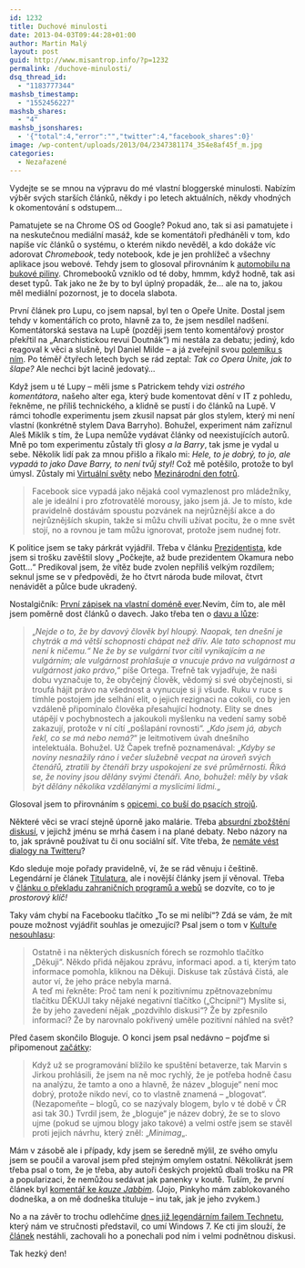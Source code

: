 ```yaml
---
id: 1232
title: Duchové minulosti
date: 2013-04-03T09:44:28+01:00
author: Martin Malý
layout: post
guid: http://www.misantrop.info/?p=1232
permalink: /duchove-minulosti/
dsq_thread_id:
  - "1183777344"
mashsb_timestamp:
  - "1552456227"
mashsb_shares:
  - "4"
mashsb_jsonshares:
  - '{"total":4,"error":"","twitter":4,"facebook_shares":0}'
image: /wp-content/uploads/2013/04/2347381174_354e8af45f_m.jpg
categories:
  - Nezařazené
---
```

Vydejte se se mnou na výpravu do mé vlastní bloggerské minulosti. Nabízím výběr svých starších článků, někdy i po letech aktuálních, někdy vhodných k okomentování s odstupem&#8230;

<!--more-->

Pamatujete se na Chrome OS od Google? Pokud ano, tak si asi pamatujete i na neskutečnou mediální masáž, kde se komentátoři předháněli v tom, kdo napíše víc článků o systému, o kterém nikdo nevěděl, a kdo dokáže víc adorovat _Chromebook_, tedy notebook, kde je jen prohlížeč a všechny aplikace jsou webové. Tehdy jsem to glosoval přirovnáním k [automobilu na bukové piliny](http://www.misantrop.info/bukovy-piliny). Chromebooků vzniklo od té doby, hmmm, když hodně, tak asi deset typů. Tak jako ne že by to byl úplný propadák, že&#8230; ale na to, jakou měl mediální pozornost, je to docela slabota.

První článek pro Lupu, co jsem napsal, byl ten o Opeře Unite. Dostal jsem tehdy v komentářích co proto, hlavně za to, že jsem nesdílel nadšení. Komentátorská sestava na Lupě (později jsem tento komentářový prostor překřtil na &#8222;Anarchistickou revui Doutnák&#8220;) mi nestála za debatu; jediný, kdo reagoval k věci a slušně, byl Daniel Milde &#8211; a já zveřejnil svou [polemiku s ním](http://www.misantrop.info/opera-unite-polemika). Po téměř čtyřech letech bych se rád zeptal: _Tak co Opera Unite, jak to šlape?_ Ale nechci být lacině jedovatý&#8230;

Když jsem u té Lupy &#8211; měli jsme s Patrickem tehdy vizi _ostrého komentátora_, našeho alter ega, který bude komentovat dění v IT z pohledu, řekněme, ne příliš technického, a klidně se pustí i do článků na Lupě. V rámci tohodle experimentu jsem zkusil napsat pár glos stylem, který mi není vlastní (konkrétně stylem Dava Barryho). Bohužel, experiment nám zaříznul Aleš Miklík s tím, že Lupa nemůže vydávat články od neexistujících autorů. Mně po tom experimentu zůstaly tři glosy _a la Barry_, tak jsme je vydal u sebe. Několik lidí pak za mnou přišlo a říkalo mi: _Hele, to je dobrý, to jo, ale vypadá to jako Dave Barry, to není tvůj styl!_ Což mě potěšilo, protože to byl úmysl. Zůstaly mi [Virtuální světy](http://www.misantrop.info/virtualni-svety) nebo [Mezinárodní den fotrů](http://www.misantrop.info/mezinarodni-den-fotru).

> Facebook sice vypadá jako nějaká cool vymazlenost pro mládežníky, ale je ideální i pro zfotrovatělé morousy, jako jsem já. Je to místo, kde pravidelně dostávám spoustu pozvánek na nejrůznější akce a do nejrůznějších skupin, takže si můžu chvíli užívat pocitu, že o mne svět stojí, no a rovnou je tam můžu ignorovat, protože jsem nudnej fotr.

K politice jsem se taky párkrát vyjádřil. Třeba v článku [Prezidentista](http://www.misantrop.info/prezidentista), kde jsem si trošku zavěštil slovy &#8222;Počkejte, až bude prezidentem Okamura nebo Gott&#8230;&#8220; Predikoval jsem, že vítěz bude zvolen nepříliš velkým rozdílem; seknul jsme se v předpovědi, že ho čtvrt národa bude milovat, čtvrt nenávidět a půlce bude ukradený.

Nostalgičník: [První zápisek na vlastní doméně ever](http://www.misantrop.info/553947-prvni-clanek.php).Nevím, čím to, ale měl jsem poměrně dost článků o davech. Jako třeba ten o [davu a lůze](http://www.misantrop.info/dav-luza-v-ceskych-budejovicich):

> &#8222;_Nejde o to, že by davový člověk byl hloupý. Naopak, ten dnešní je chytrák a má větší schopnosti chápat než dřív. Ale tato schopnost mu není k ničemu.&#8220; Ne že by se vulgární tvor cítil vynikajícím a ne vulgárním; ale vulgárnost prohlašuje a vnucuje právo na vulgárnost a vulgárnost jako právo_,&#8220; píše Ortega. Trefně tak vyjadřuje, že naši dobu vyznačuje to, že obyčejný člověk, vědomý si své obyčejnosti, si troufá hájit právo na všednost a vynucuje si ji všude. Ruku v ruce s tímhle postojem jde selhání elit, o jejich rezignaci na cokoli, co by jen vzdáleně připomínalo člověka přesahující hodnoty. Elity se dnes utápějí v pochybnostech a jakoukoli myšlenku na vedení samy sobě zakazují, protože v ní cítí &#8222;pošlapání rovnosti&#8220;. &#8222;_Kdo jsem já, abych řekl, co se má nebo nemá?_&#8220; je leitmotivem úvah dnešního intelektuála. Bohužel. Už Čapek trefně poznamenával: &#8222;_Kdyby se noviny nesnažily ráno i večer služebně vecpat na úroveň svých čtenářů, ztratili by čtenáři brzy uspokojení ze své průměrnosti. Říká se, že noviny jsou dělány svými čtenáři. Ano, bohužel: měly by však být dělány několika vzdělanými a myslícími lidmi._&#8222;

Glosoval jsem to přirovnáním s [opicemi, co buší do psacích strojů](http://www.misantrop.info/poznamky-k-davove-inteligenci).

Některé věci se vrací stejně úporně jako malárie. Třeba [absurdní zbožštění diskusí](http://www.misantrop.info/postmoderni-fetisismus), v jejichž jménu se mrhá časem i na plané debaty. Nebo názory na to, jak správně používat tu či onu sociální síť. Víte třeba, že [nemáte vést dialogy na Twitteru](http://www.misantrop.info/pravidla-pro-twitterovani)?

Kdo sleduje moje pořady pravidelně, ví, že se rád věnuju i češtině. Legendární je článek [Titulatura](http://blog.maly.cz/?cmt=1257), ale i novější články jsem jí věnoval. Třeba v [článku o překladu zahraničních programů a webů](http://www.misantrop.info/par-poznamek-k-webove-programatorske-cestine) se dozvíte, co to je _prostorový klíč!_

Taky vám chybí na Facebooku tlačítko &#8222;To se mi nelíbí&#8220;? Zdá se vám, že mít pouze možnost vyjádřit souhlas je omezující? Psal jsem o tom v [Kultuře nesouhlasu](http://www.misantrop.info/kultura-nesouhlasu):

> Ostatně i na některých diskusních fórech se rozmohlo tlačítko &#8222;Děkuji&#8220;. Někdo přidá nějakou zprávu, informaci apod. a ti, kterým tato informace pomohla, kliknou na Děkuji. Diskuse tak zůstává čistá, ale autor ví, že jeho práce nebyla marná.  
> A teď mi řekněte: Proč tam není k pozitivnímu zpětnovazebnímu tlačítku DĚKUJI taky nějaké negativní tlačítko (&#8222;Chcípni!&#8220;) Myslíte si, že by jeho zavedení nějak &#8222;pozdvihlo diskusi&#8220;? Že by zpřesnilo informaci? Že by narovnalo pokřivený uměle pozitivní náhled na svět?

Před časem skončilo Bloguje. O konci jsem psal nedávno &#8211; pojďme si připomenout [začátky](http://www.misantrop.info/arthur-dent-bloguje):

> Když už se programování blížilo ke spuštění betaverze, tak Marvin s Jirkou prohlásili, že jsem na ně moc rychlý, že je potřeba hodně času na analýzu, že tamto a ono a hlavně, že název &#8222;bloguje&#8220; není moc dobrý, protože nikdo neví, co to vlastně znamená &#8211; &#8222;blogovat&#8220;. (Nezapomeňte &#8211; blogů, co se nazývaly blogem, bylo v té době v ČR asi tak 30.) Tvrdil jsem, že &#8222;bloguje&#8220; je název dobrý, že se to slovo ujme (pokud se ujmou blogy jako takové) a velmi ostře jsem se stavěl proti jejich návrhu, který zněl: &#8222;_Minimag_&#8222;.

Mám v zásobě ale i případy, kdy jsem se šeredně mýlil, ze svého omylu jsem se poučil a varoval jsem před stejným omylem ostatní. Několikrát jsem třeba psal o tom, že je třeba, aby autoři českých projektů dbali trošku na PR a popularizaci, že nemůžou sedávat jak panenky v koutě. Tuším, že první článek byl [komentář ke _kauze Jabbim_](http://www.misantrop.info/drazi-kozovrazi). (Jojo, Pinkyho mám zablokovaného dodneška, a on mě dodneška tituluje &#8211; inu tak, jak je jeho zvykem.)

No a na závěr to trochu odlehčíme [dnes již legendárním failem Technetu](http://www.misantrop.info/co-umi-windows-7), který nám ve stručnosti představil, co umí Windows 7. Ke cti jim slouží, že [článek](http://technet.idnes.cz/co-umi-windows-7-0ii-/software.aspx?c=A090118_134755_software_vse) nestáhli, zachovali ho a ponechali pod ním i velmi podnětnou diskusi.

Tak hezký den!